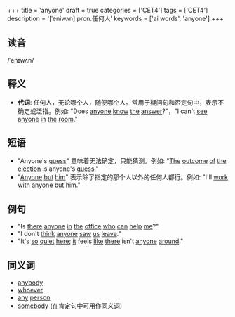 +++
title = 'anyone'
draft = true
categories = ['CET4']
tags = ['CET4']
description = '[ˈeniwʌn] pron.任何人'
keywords = ['ai words', 'anyone']
+++

## 读音
/ˈenɪwʌn/

## 释义
- **代词**: 任何人，无论哪个人，随便哪个人。常用于疑问句和否定句中，表示不确定或泛指。例如: "Does [anyone](/zh/post/anyone/) [know](/zh/post/know/) [the](/zh/post/the/) [answer](/zh/post/answer/)?"，"I can't [see](/zh/post/see/) [anyone](/zh/post/anyone/) [in](/zh/post/in/) [the](/zh/post/the/) [room](/zh/post/room/)."

## 短语
- "Anyone's [guess](/zh/post/guess/)" 意味着无法确定，只能猜测。例如: "[The](/zh/post/the/) [outcome](/zh/post/outcome/) [of](/zh/post/of/) [the](/zh/post/the/) [election](/zh/post/election/) is anyone's [guess](/zh/post/guess/)."
- "[Anyone](/zh/post/anyone/) [but](/zh/post/but/) [him](/zh/post/him/)" 表示除了指定的那个人以外的任何人都行。例如: "I'll [work](/zh/post/work/) [with](/zh/post/with/) [anyone](/zh/post/anyone/) [but](/zh/post/but/) [him](/zh/post/him/)."

## 例句
- "Is [there](/zh/post/there/) [anyone](/zh/post/anyone/) [in](/zh/post/in/) [the](/zh/post/the/) [office](/zh/post/office/) [who](/zh/post/who/) [can](/zh/post/can/) [help](/zh/post/help/) [me](/zh/post/me/)?"
- "I don't [think](/zh/post/think/) [anyone](/zh/post/anyone/) [saw](/zh/post/saw/) [us](/zh/post/us/) [leave](/zh/post/leave/)."
- "It's [so](/zh/post/so/) [quiet](/zh/post/quiet/) [here](/zh/post/here/); [it](/zh/post/it/) feels [like](/zh/post/like/) [there](/zh/post/there/) isn't [anyone](/zh/post/anyone/) [around](/zh/post/around/)."

## 同义词
- [anybody](/zh/post/anybody/)
- [whoever](/zh/post/whoever/)
- [any](/zh/post/any/) [person](/zh/post/person/)
- [somebody](/zh/post/somebody/) (在肯定句中可用作同义词)

